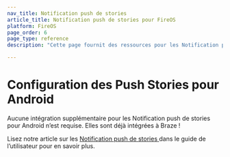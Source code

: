 ```yaml
---
nav_title: Notification push de stories
article_title: Notification push de stories pour FireOS
platform: FireOS
page_order: 6
page_type: reference
description: "Cette page fournit des ressources pour les Notification push de stories sur Android."

---
```


# Configuration des Push Stories pour Android

Aucune intégration supplémentaire pour les Notification push de stories pour Android n’est requise. Elles sont déjà intégrées à Braze ! 

Lisez notre article sur les [Notification push de stories ][1] dans le guide de l’utilisateur pour en savoir plus.

[1]: {{site.baseurl}}/user_guide/message_building_by_channel/push/advanced_push_options/push_stories/